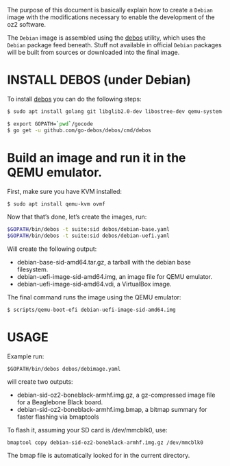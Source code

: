 The purpose of this document is basically explain how to create a `Debian` image with the modifications necessary to enable the development of the oz2 software.

The `Debian` image is assembled using the [debos](https://github.com/go-debos/debos) utility, which uses the `Debian` package feed beneath. Stuff not available in official `Debian` packages will be built from sources or downloaded into the final image.

# INSTALL DEBOS (under Debian)

To install [debos](https://github.com/go-debos/debos) you can do the following steps:

```sh
$ sudo apt install golang git libglib2.0-dev libostree-dev qemu-system-x86 qemu-user-static debootstrap systemd-container xz-utils bmap-tools

$ export GOPATH=`pwd`/gocode
$ go get -u github.com/go-debos/debos/cmd/debos
```

# Build an image and run it in the QEMU emulator.

First, make sure you have KVM installed:

```sh
$ sudo apt install qemu-kvm ovmf
```

Now that that’s done, let’s create the images, run:

```sh
$GOPATH/bin/debos -t suite:sid debos/debian-base.yaml
$GOPATH/bin/debos -t suite:sid debos/debian-uefi.yaml
```

Will create the following output:

- debian-base-sid-amd64.tar.gz, a tarball with the debian base filesystem.
- debian-uefi-image-sid-amd64.img, an image file for QEMU emulator.
- debian-uefi-image-sid-amd64.vdi, a VirtualBox image.

The final command runs the image using the QEMU emulator:

```sh
$ scripts/qemu-boot-efi debian-uefi-image-sid-amd64.img
```

# USAGE

Example run:

```
$GOPATH/bin/debos debos/debimage.yaml
```

will create two outputs:

- debian-sid-oz2-boneblack-armhf.img.gz, a gz-compressed image file for a Beaglebone Black board.
- debian-sid-oz2-boneblack-armhf.img.bmap, a bitmap summary for faster flashing via bmaptools

To flash it, assuming your SD card is /dev/mmcblk0, use:

```
bmaptool copy debian-sid-oz2-boneblack-armhf.img.gz /dev/mmcblk0
```

The bmap file is automatically looked for in the current directory.

